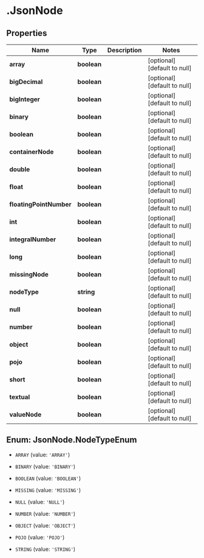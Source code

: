 # .JsonNode

## Properties
Name | Type | Description | Notes
------------ | ------------- | ------------- | -------------
**array** | **boolean** |  | [optional] [default to null]
**bigDecimal** | **boolean** |  | [optional] [default to null]
**bigInteger** | **boolean** |  | [optional] [default to null]
**binary** | **boolean** |  | [optional] [default to null]
**boolean** | **boolean** |  | [optional] [default to null]
**containerNode** | **boolean** |  | [optional] [default to null]
**double** | **boolean** |  | [optional] [default to null]
**float** | **boolean** |  | [optional] [default to null]
**floatingPointNumber** | **boolean** |  | [optional] [default to null]
**int** | **boolean** |  | [optional] [default to null]
**integralNumber** | **boolean** |  | [optional] [default to null]
**long** | **boolean** |  | [optional] [default to null]
**missingNode** | **boolean** |  | [optional] [default to null]
**nodeType** | **string** |  | [optional] [default to null]
**null** | **boolean** |  | [optional] [default to null]
**number** | **boolean** |  | [optional] [default to null]
**object** | **boolean** |  | [optional] [default to null]
**pojo** | **boolean** |  | [optional] [default to null]
**short** | **boolean** |  | [optional] [default to null]
**textual** | **boolean** |  | [optional] [default to null]
**valueNode** | **boolean** |  | [optional] [default to null]


<a name="JsonNode.NodeTypeEnum"></a>
## Enum: JsonNode.NodeTypeEnum


* `ARRAY` (value: `'ARRAY'`)

* `BINARY` (value: `'BINARY'`)

* `BOOLEAN` (value: `'BOOLEAN'`)

* `MISSING` (value: `'MISSING'`)

* `NULL` (value: `'NULL'`)

* `NUMBER` (value: `'NUMBER'`)

* `OBJECT` (value: `'OBJECT'`)

* `POJO` (value: `'POJO'`)

* `STRING` (value: `'STRING'`)




